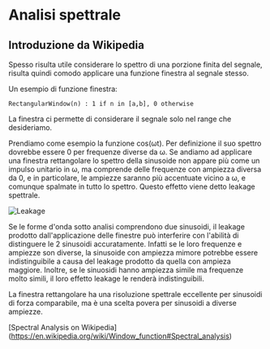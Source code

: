 # Analisi spettrale

## Introduzione da Wikipedia

Spesso risulta utile considerare lo spettro di una porzione finita del
segnale, risulta quindi comodo applicare una funzione finestra al segnale
stesso.

Un esempio di funzione finestra:

    RectangularWindow(n) : 1 if n in [a,b], 0 otherwise  

La finestra ci permette di considerare il segnale solo nel range che
desideriamo.

Prendiamo come esempio la funzione cos(ωt). Per definizione il suo spettro
dovrebbe essere 0 per frequenze diverse da ω. Se andiamo ad applicare una
finestra rettangolare lo spettro della sinusoide non appare più come un impulso
unitario in ω, ma comprende delle frequenze con ampiezza diversa da 0, e in
particolare, le ampiezze saranno più accentuate vicino a ω, e comunque spalmate
in tutto lo spettro. Questo effetto  viene detto leakage spettrale.

![Leakage](https://upload.wikimedia.org/wikipedia/commons/f/f6/Spectral_leakage_from_a_sinusoid_and_rectangular_window.png)

Se le forme d'onda sotto analisi comprendono due sinusoidi, il leakage prodotto
dall'applicazione delle finestre può interferire con l'abilità di distinguere le
2 sinusoidi accuratamente. Infatti se le loro frequenze e ampiezze son diverse,
la sinusoide con ampiezza mimore potrebbe essere indistinguibile a causa del
leakage prodotto da quella con ampieza maggiore. Inoltre, se le sinuosidi hanno
ampiezza simile ma frequenze molto simili, il loro effetto leakage le renderà
indistinguibili.

La finestra rettangolare ha una risoluzione spettrale eccellente per sinusoidi
di forza comparabile, ma è una scelta povera per sinusoidi a diverse ampiezze.

[Spectral Analysis on Wikipedia] (https://en.wikipedia.org/wiki/Window_function#Spectral_analysis)

